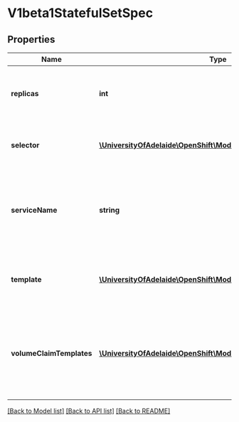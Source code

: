# V1beta1StatefulSetSpec

## Properties
Name | Type | Description | Notes
------------ | ------------- | ------------- | -------------
**replicas** | **int** | Replicas is the desired number of replicas of the given Template. These are replicas in the sense that they are instantiations of the same Template, but individual replicas also have a consistent identity. If unspecified, defaults to 1. | [optional] 
**selector** | [**\UniversityOfAdelaide\OpenShift\Model\V1LabelSelector**](V1LabelSelector.md) | Selector is a label query over pods that should match the replica count. If empty, defaulted to labels on the pod template. More info: http://kubernetes.io/docs/user-guide/labels#label-selectors | [optional] 
**serviceName** | **string** | ServiceName is the name of the service that governs this StatefulSet. This service must exist before the StatefulSet, and is responsible for the network identity of the set. Pods get DNS/hostnames that follow the pattern: pod-specific-string.serviceName.default.svc.cluster.local where \&quot;pod-specific-string\&quot; is managed by the StatefulSet controller. | 
**template** | [**\UniversityOfAdelaide\OpenShift\Model\V1PodTemplateSpec**](V1PodTemplateSpec.md) | Template is the object that describes the pod that will be created if insufficient replicas are detected. Each pod stamped out by the StatefulSet will fulfill this Template, but have a unique identity from the rest of the StatefulSet. | 
**volumeClaimTemplates** | [**\UniversityOfAdelaide\OpenShift\Model\V1PersistentVolumeClaim[]**](V1PersistentVolumeClaim.md) | VolumeClaimTemplates is a list of claims that pods are allowed to reference. The StatefulSet controller is responsible for mapping network identities to claims in a way that maintains the identity of a pod. Every claim in this list must have at least one matching (by name) volumeMount in one container in the template. A claim in this list takes precedence over any volumes in the template, with the same name. | [optional] 

[[Back to Model list]](../README.md#documentation-for-models) [[Back to API list]](../README.md#documentation-for-api-endpoints) [[Back to README]](../README.md)


